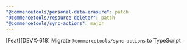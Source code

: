 ```yaml
---
"@commercetools/personal-data-erasure": patch
"@commercetools/resource-deleter": patch
"@commercetools/sync-actions": major
---
```


[Feat][DEVX-618] Migrate `@commercetools/sync-actions` to TypeScript
